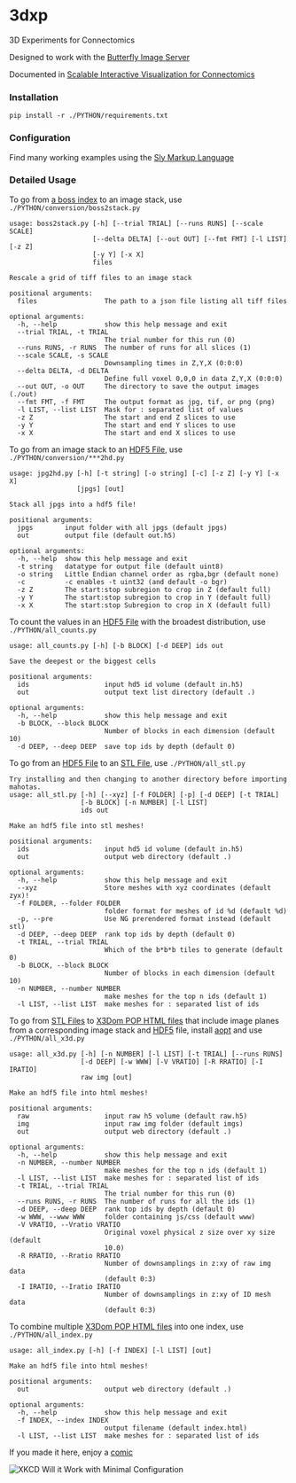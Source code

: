 # 3dxp
3D Experiments for Connectomics

Designed to work with the [Butterfly Image Server](https://github.com/rhoana/butterfly)

Documented in [Scalable Interactive Visualization for Connectomics](http://www.mdpi.com/2227-9709/4/3/29/pdf)

### Installation
```
pip install -r ./PYTHON/requirements.txt
```

### Configuration

Find many working examples using the [Sly Markup Language](TASKS/readme.md)

### Detailed Usage

To go from [a boss index](https://github.com/microns-ariadne/pipeline_engine#output) to an image stack, use `./PYTHON/conversion/boss2stack.py`
```
usage: boss2stack.py [-h] [--trial TRIAL] [--runs RUNS] [--scale SCALE]
                     [--delta DELTA] [--out OUT] [--fmt FMT] [-l LIST] [-z Z]
                     [-y Y] [-x X]
                     files

Rescale a grid of tiff files to an image stack

positional arguments:
  files                 The path to a json file listing all tiff files

optional arguments:
  -h, --help            show this help message and exit
  --trial TRIAL, -t TRIAL
                        The trial number for this run (0)
  --runs RUNS, -r RUNS  The number of runs for all slices (1)
  --scale SCALE, -s SCALE
                        Downsampling times in Z,Y,X (0:0:0)
  --delta DELTA, -d DELTA
                        Define full voxel 0,0,0 in data Z,Y,X (0:0:0)
  --out OUT, -o OUT     The directory to save the output images (./out)
  --fmt FMT, -f FMT     The output format as jpg, tif, or png (png)
  -l LIST, --list LIST  Mask for : separated list of values
  -z Z                  The start and end Z slices to use
  -y Y                  The start and end Y slices to use
  -x X                  The start and end X slices to use
```

To go from an image stack to an [HDF5 File](https://en.wikipedia.org/wiki/Hierarchical_Data_Format), use `./PYTHON/conversion/***2hd.py`

```
usage: jpg2hd.py [-h] [-t string] [-o string] [-c] [-z Z] [-y Y] [-x X]
                 [jpgs] [out]

Stack all jpgs into a hdf5 file!

positional arguments:
  jpgs        input folder with all jpgs (default jpgs)
  out         output file (default out.h5)

optional arguments:
  -h, --help  show this help message and exit
  -t string   datatype for output file (default uint8)
  -o string   Little Endian channel order as rgba,bgr (default none)
  -c          -c enables -t uint32 (and default -o bgr)
  -z Z        The start:stop subregion to crop in Z (default full)
  -y Y        The start:stop subregion to crop in Y (default full)
  -x X        The start:stop Subregion to crop in X (default full)
```

To count the values in an [HDF5 File](https://en.wikipedia.org/wiki/Hierarchical_Data_Format) with the broadest distribution, use `./PYTHON/all_counts.py`
```
usage: all_counts.py [-h] [-b BLOCK] [-d DEEP] ids out

Save the deepest or the biggest cells

positional arguments:
  ids                   input hd5 id volume (default in.h5)
  out                   output text list directory (default .)

optional arguments:
  -h, --help            show this help message and exit
  -b BLOCK, --block BLOCK
                        Number of blocks in each dimension (default 10)
  -d DEEP, --deep DEEP  save top ids by depth (default 0)

``` 

To go from an [HDF5 File](https://en.wikipedia.org/wiki/Hierarchical_Data_Format) to an [STL File](https://en.wikipedia.org/wiki/STL_(file_format)), use `./PYTHON/all_stl.py`

```
Try installing and then changing to another directory before importing mahotas.
usage: all_stl.py [-h] [--xyz] [-f FOLDER] [-p] [-d DEEP] [-t TRIAL]
                  [-b BLOCK] [-n NUMBER] [-l LIST]
                  ids out

Make an hdf5 file into stl meshes!

positional arguments:
  ids                   input hd5 id volume (default in.h5)
  out                   output web directory (default .)

optional arguments:
  -h, --help            show this help message and exit
  --xyz                 Store meshes with xyz coordinates (default zyx)!
  -f FOLDER, --folder FOLDER
                        folder format for meshes of id %d (default %d)
  -p, --pre             Use NG prerendered format instead (default stl)
  -d DEEP, --deep DEEP  rank top ids by depth (default 0)
  -t TRIAL, --trial TRIAL
                        Which of the b*b*b tiles to generate (default 0)
  -b BLOCK, --block BLOCK
                        Number of blocks in each dimension (default 10)
  -n NUMBER, --number NUMBER
                        make meshes for the top n ids (default 1)
  -l LIST, --list LIST  make meshes for : separated list of ids
```

To go from [STL Files](https://en.wikipedia.org/wiki/STL_(file_format)) to [X3Dom POP HTML files](https://x3dom.org/pop/) that include image planes from a corresponding image stack and [HDF5](https://en.wikipedia.org/wiki/Hierarchical_Data_Format) file, install [aopt](https://doc.x3dom.org/tutorials/models/aopt/index.html) and use `./PYTHON/all_x3d.py`
```
usage: all_x3d.py [-h] [-n NUMBER] [-l LIST] [-t TRIAL] [--runs RUNS]
                  [-d DEEP] [-w WWW] [-V VRATIO] [-R RRATIO] [-I IRATIO]
                  raw img [out]

Make an hdf5 file into html meshes!

positional arguments:
  raw                   input raw h5 volume (default raw.h5)
  img                   input raw img folder (default imgs)
  out                   output web directory (default .)

optional arguments:
  -h, --help            show this help message and exit
  -n NUMBER, --number NUMBER
                        make meshes for the top n ids (default 1)
  -l LIST, --list LIST  make meshes for : separated list of ids
  -t TRIAL, --trial TRIAL
                        The trial number for this run (0)
  --runs RUNS, -r RUNS  The number of runs for all the ids (1)
  -d DEEP, --deep DEEP  rank top ids by depth (default 0)
  -w WWW, --www WWW     folder containing js/css (default www)
  -V VRATIO, --Vratio VRATIO
                        Original voxel physical z size over xy size (default
                        10.0)
  -R RRATIO, --Rratio RRATIO
                        Number of downsamplings in z:xy of raw img data
                        (default 0:3)
  -I IRATIO, --Iratio IRATIO
                        Number of downsamplings in z:xy of ID mesh data
                        (default 0:3)
```

To combine multiple [X3Dom POP HTML files](https://x3dom.org/pop/) into one index, use `./PYTHON/all_index.py`
```
usage: all_index.py [-h] [-f INDEX] [-l LIST] [out]

Make an hdf5 file into html meshes!

positional arguments:
  out                   output web directory (default .)

optional arguments:
  -h, --help            show this help message and exit
  -f INDEX, --index INDEX
                        output filename (default index.html)
  -l LIST, --list LIST  make meshes for : separated list of ids
```
If you made it here, enjoy a [comic](https://xkcd.com/1742/)

![XKCD Will it Work with Minimal Configuration](https://imgs.xkcd.com/comics/will_it_work.png)
